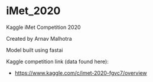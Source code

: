 # iMet_2020
Kaggle iMet Competition 2020

Created by Arnav Malhotra

Model built using fastai

Kaggle competition link (data found here):

   * https://www.kaggle.com/c/imet-2020-fgvc7/overview